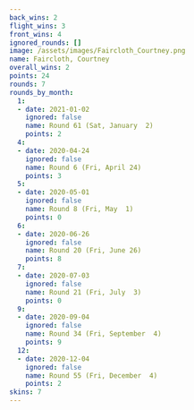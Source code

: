 ```yaml
---
back_wins: 2
flight_wins: 3
front_wins: 4
ignored_rounds: []
image: /assets/images/Faircloth_Courtney.png
name: Faircloth, Courtney
overall_wins: 2
points: 24
rounds: 7
rounds_by_month:
  1:
  - date: 2021-01-02
    ignored: false
    name: Round 61 (Sat, January  2)
    points: 2
  4:
  - date: 2020-04-24
    ignored: false
    name: Round 6 (Fri, April 24)
    points: 3
  5:
  - date: 2020-05-01
    ignored: false
    name: Round 8 (Fri, May  1)
    points: 0
  6:
  - date: 2020-06-26
    ignored: false
    name: Round 20 (Fri, June 26)
    points: 8
  7:
  - date: 2020-07-03
    ignored: false
    name: Round 21 (Fri, July  3)
    points: 0
  9:
  - date: 2020-09-04
    ignored: false
    name: Round 34 (Fri, September  4)
    points: 9
  12:
  - date: 2020-12-04
    ignored: false
    name: Round 55 (Fri, December  4)
    points: 2
skins: 7
---
```

